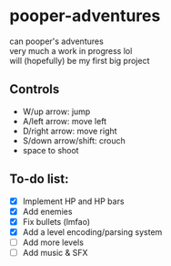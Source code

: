 # pooper-adventures
can pooper's adventures  
very much a work in progress lol  
will (hopefully) be my first big project  

## Controls
- W/up arrow: jump
- A/left arrow: move left
- D/right arrow: move right
- S/down arrow/shift: crouch
- space to shoot

## To-do list:
- [x] Implement HP and HP bars
- [x] Add enemies
- [x] Fix bullets (lmfao)
- [x] Add a level encoding/parsing system
- [ ] Add more levels
- [ ] Add music & SFX
